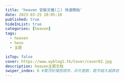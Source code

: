```yaml
---
title: 'heaven 安裝文檔(二) 快速開始'
date: 2023-03-25 20:05:10
published: true
hideInList: true
categories: [heaven]
tags:
  - heaven
  - hexo
  - 主题

isTop: false
cover: https://www.wyblog1.tk/Cover/cover02.jpg
description: heaven主题文档
swiper_index: 6 #置顶轮播图顺序，非负整数，数字越大越靠前
---
```

